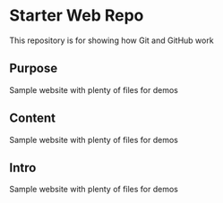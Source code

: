 # Starter Web Repo

This repository is for showing how Git and GitHub work

## Purpose

Sample website with plenty of files for demos

## Content

Sample website with plenty of files for demos

## Intro

Sample website with plenty of files for demos